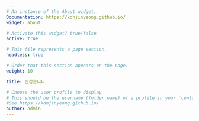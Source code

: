 ```yaml
---
# An instance of the About widget.
Documentation: https://kohjinyeong.github.io/
widget: about

# Activate this widget? true/false
active: true

# This file represents a page section.
headless: true

# Order that this section appears on the page.
weight: 10

title: 반갑습니다

# Choose the user profile to display
# This should be the username (folder name) of a profile in your `content/authors/` folder.
#See https://kohjinyeong.github.io/
author: admin
---
```

